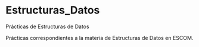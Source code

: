 # Estructuras_Datos
Prácticas de Estructuras de Datos

Prácticas correspondientes a la materia de Estructuras de Datos en ESCOM.
